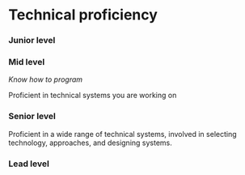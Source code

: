 # Technical proficiency

<Summary>

### Junior level



### Mid level

*Know how to program*

Proficient in technical systems you are working on

### Senior level

Proficient in a wide range of technical systems, involved in selecting technology, approaches, and designing systems.

### Lead level
